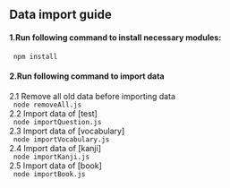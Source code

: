 <h2>Data import guide</h2>

<h4>
1.Run following command to install necessary modules:
</h4>
  <code> npm install </code>

<h4>
2.Run following command to import data
</h4>
  2.1 Remove all old data before importing data<br>
	  <code> node removeAll.js </code><br>
  2.2 Import data of [test] <br>
      <code> node importQuestion.js </code><br>
  2.3 Import data of [vocabulary]<br>
      <code> node importVocabulary.js </code><br>
  2.4 Import data of [kanji]<br>
      <code> node importKanji.js </code><br>
  2.5 Import data of [book]<br>
      <code> node importBook.js </code><br>